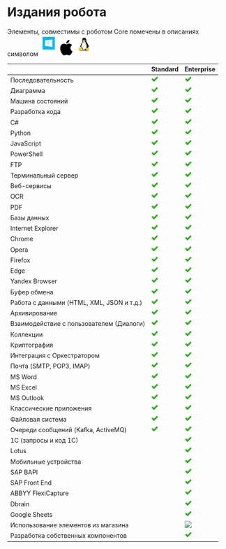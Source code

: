 # Издания робота

Элементы, совместимы с роботом Core помечены в описаниях символом <img src="../../.gitbook/assets/image (100) (1) (1) (1) (1) (1) (293).png" alt="" data-size="line">

|                                           | Standard                                                                                | Enterprise                                                                                                                                                                                                         |
| ----------------------------------------- | --------------------------------------------------------------------------------------- | ------------------------------------------------------------------------------------------------------------------------------------------------------------------------------------------------------------------ |
| Последовательность                        | <img src="../../.gitbook/assets/4 (1) (1) (2) (1) (2) (1).png" alt="" data-size="line"> | <img src="../../.gitbook/assets/4 (1) (1) (2) (1) (2) (1).png" alt="" data-size="line">                                                                                                                            |
| Диаграмма                                 | <img src="../../.gitbook/assets/4 (1) (1) (2) (1) (2) (1).png" alt="" data-size="line"> | <img src="../../.gitbook/assets/4 (1) (1) (2) (1) (2) (1).png" alt="" data-size="line">                                                                                                                            |
| Машина состояний                          | <img src="../../.gitbook/assets/4 (1) (1) (2) (1) (2) (1).png" alt="" data-size="line"> | <img src="../../.gitbook/assets/4 (1) (1) (2) (1) (2) (1).png" alt="" data-size="line">                                                                                                                            |
| Разработка кода                           | <img src="../../.gitbook/assets/4 (1) (1) (2) (1) (2) (1).png" alt="" data-size="line"> | <img src="../../.gitbook/assets/4 (1) (1) (2) (1) (2) (1).png" alt="" data-size="line">                                                                                                                            |
| C#                                        | <img src="../../.gitbook/assets/4 (1) (1) (2) (1) (2) (1).png" alt="" data-size="line"> | <img src="../../.gitbook/assets/4 (1) (1) (2) (1) (2) (1).png" alt="" data-size="line">                                                                                                                            |
| Python                                    | <img src="../../.gitbook/assets/4 (1) (1) (2) (1) (2) (1).png" alt="" data-size="line"> | <img src="../../.gitbook/assets/4 (1) (1) (2) (1) (2) (1).png" alt="" data-size="line">                                                                                                                            |
| JavaScript                                | <img src="../../.gitbook/assets/4 (1) (1) (2) (1) (2) (1).png" alt="" data-size="line"> | <img src="../../.gitbook/assets/4 (1) (1) (2) (1) (2) (1).png" alt="" data-size="line">                                                                                                                            |
| PowerShell                                | <img src="../../.gitbook/assets/4 (1) (1) (2) (1) (2) (1).png" alt="" data-size="line"> | <img src="../../.gitbook/assets/4 (1) (1) (2) (1) (2) (1).png" alt="" data-size="line">                                                                                                                            |
| FTP                                       | <img src="../../.gitbook/assets/4 (1) (1) (2) (1) (2) (1).png" alt="" data-size="line"> | <img src="../../.gitbook/assets/4 (1) (1) (2) (1) (2) (1).png" alt="" data-size="line">                                                                                                                            |
| Терминальный сервер                       | <img src="../../.gitbook/assets/4 (1) (1) (2) (1) (2) (1).png" alt="" data-size="line"> | <img src="../../.gitbook/assets/4 (1) (1) (2) (1) (2) (1).png" alt="" data-size="line">                                                                                                                            |
| Веб-сервисы                               | <img src="../../.gitbook/assets/4 (1) (1) (2) (1) (2) (1).png" alt="" data-size="line"> | <img src="../../.gitbook/assets/4 (1) (1) (2) (1) (2) (1).png" alt="" data-size="line">                                                                                                                            |
| OCR                                       | <img src="../../.gitbook/assets/4 (1) (1) (2) (1) (2) (1).png" alt="" data-size="line"> | <img src="../../.gitbook/assets/4 (1) (1) (2) (1) (2) (1).png" alt="" data-size="line">                                                                                                                            |
| PDF                                       | <img src="../../.gitbook/assets/4 (1) (1) (2) (1) (2) (1).png" alt="" data-size="line"> | <img src="../../.gitbook/assets/4 (1) (1) (2) (1) (2) (1).png" alt="" data-size="line">                                                                                                                            |
| Базы данных                               | <img src="../../.gitbook/assets/4 (1) (1) (2) (1) (2) (1).png" alt="" data-size="line"> | <img src="../../.gitbook/assets/4 (1) (1) (2) (1) (2) (1).png" alt="" data-size="line">                                                                                                                            |
| Internet Explorer                         | <img src="../../.gitbook/assets/4 (1) (1) (2) (1) (2) (1).png" alt="" data-size="line"> | <img src="../../.gitbook/assets/4 (1) (1) (2) (1) (2) (1).png" alt="" data-size="line">                                                                                                                            |
| Chrome                                    | <img src="../../.gitbook/assets/4 (1) (1) (2) (1) (2) (1).png" alt="" data-size="line"> | <img src="../../.gitbook/assets/4 (1) (1) (2) (1) (2) (1).png" alt="" data-size="line">                                                                                                                            |
| Opera                                     | <img src="../../.gitbook/assets/4 (1) (1) (2) (1) (2) (1).png" alt="" data-size="line"> | <img src="../../.gitbook/assets/4 (1) (1) (2) (1) (2) (1).png" alt="" data-size="line">                                                                                                                            |
| Firefox                                   | <img src="../../.gitbook/assets/4 (1) (1) (2) (1) (2) (1).png" alt="" data-size="line"> | <img src="../../.gitbook/assets/4 (1) (1) (2) (1) (2) (1).png" alt="" data-size="line">                                                                                                                            |
| Edge                                      | <img src="../../.gitbook/assets/4 (1) (1) (2) (1) (2) (1).png" alt="" data-size="line"> | <img src="../../.gitbook/assets/4 (1) (1) (2) (1) (2) (1).png" alt="" data-size="line">                                                                                                                            |
| Yandex Browser                            | <img src="../../.gitbook/assets/4 (1) (1) (2) (1) (2) (1).png" alt="" data-size="line"> | <img src="../../.gitbook/assets/4 (1) (1) (2) (1) (2) (1).png" alt="" data-size="line">                                                                                                                            |
| Буфер обмена                              | <img src="../../.gitbook/assets/4 (1) (1) (2) (1) (2) (1).png" alt="" data-size="line"> | <img src="../../.gitbook/assets/4 (1) (1) (2) (1) (2) (1).png" alt="" data-size="line">                                                                                                                            |
| Работа с данными (HTML, XML, JSON и т.д.) | <img src="../../.gitbook/assets/4 (1) (1) (2) (1) (2) (1).png" alt="" data-size="line"> | <img src="../../.gitbook/assets/4 (1) (1) (2) (1) (2) (1).png" alt="" data-size="line">                                                                                                                            |
| Архивирование                             | <img src="../../.gitbook/assets/4 (1) (1) (2) (1) (2) (1).png" alt="" data-size="line"> | <img src="../../.gitbook/assets/4 (1) (1) (2) (1) (2) (1).png" alt="" data-size="line">                                                                                                                            |
| Взаимодействие с пользователем (Диалоги)  | <img src="../../.gitbook/assets/4 (1) (1) (2) (1) (2) (1).png" alt="" data-size="line"> | <img src="../../.gitbook/assets/4 (1) (1) (2) (1) (2) (1).png" alt="" data-size="line">                                                                                                                            |
| Коллекции                                 | <img src="../../.gitbook/assets/4 (1) (1) (2) (1) (2) (1).png" alt="" data-size="line"> | <img src="../../.gitbook/assets/4 (1) (1) (2) (1) (2) (1).png" alt="" data-size="line">                                                                                                                            |
| Криптография                              | <img src="../../.gitbook/assets/4 (1) (1) (2) (1) (2) (1).png" alt="" data-size="line"> | <img src="../../.gitbook/assets/4 (1) (1) (2) (1) (2) (1).png" alt="" data-size="line">                                                                                                                            |
| Интеграция с Оркестратором                | <img src="../../.gitbook/assets/4 (1) (1) (2) (1) (2) (1).png" alt="" data-size="line"> | <img src="../../.gitbook/assets/4 (1) (1) (2) (1) (2) (1).png" alt="" data-size="line">                                                                                                                            |
| Почта (SMTP, POP3, IMAP)                  | <img src="../../.gitbook/assets/4 (1) (1) (2) (1) (2) (1).png" alt="" data-size="line"> | <img src="../../.gitbook/assets/4 (1) (1) (2) (1) (2) (1).png" alt="" data-size="line">                                                                                                                            |
| MS Word                                   | <img src="../../.gitbook/assets/4 (1) (1) (2) (1) (2) (1).png" alt="" data-size="line"> | <img src="../../.gitbook/assets/4 (1) (1) (2) (1) (2) (1).png" alt="" data-size="line">                                                                                                                            |
| MS Excel                                  | <img src="../../.gitbook/assets/4 (1) (1) (2) (1) (2) (1).png" alt="" data-size="line"> | <img src="../../.gitbook/assets/4 (1) (1) (2) (1) (2) (1).png" alt="" data-size="line">                                                                                                                            |
| MS Outlook                                | <img src="../../.gitbook/assets/4 (1) (1) (2) (1) (2) (1).png" alt="" data-size="line"> | <img src="../../.gitbook/assets/4 (1) (1) (2) (1) (2) (1).png" alt="" data-size="line">                                                                                                                            |
| Классические приложения                   | <img src="../../.gitbook/assets/4 (1) (1) (2) (1) (2) (1).png" alt="" data-size="line"> | <img src="../../.gitbook/assets/4 (1) (1) (2) (1) (2) (1).png" alt="" data-size="line">                                                                                                                            |
| Файловая система                          | <img src="../../.gitbook/assets/4 (1) (1) (2) (1) (2) (1).png" alt="" data-size="line"> | <img src="../../.gitbook/assets/4 (1) (1) (2) (1) (2) (1).png" alt="" data-size="line">                                                                                                                            |
| Очереди сообщений (Kafka, ActiveMQ)       | <img src="../../.gitbook/assets/4 (1) (1) (2) (1) (2) (1).png" alt="" data-size="line"> | <img src="../../.gitbook/assets/4 (1) (1) (2) (1) (2) (1).png" alt="" data-size="line">                                                                                                                            |
| 1С (запросы и код 1С)                     |                                                                                         | <img src="../../.gitbook/assets/4 (1) (1) (2) (1) (2) (1).png" alt="" data-size="line">                                                                                                                            |
| Lotus                                     |                                                                                         | <img src="../../.gitbook/assets/4 (1) (1) (2) (1) (2) (1).png" alt="" data-size="line">                                                                                                                            |
| Мобильные устройства                      |                                                                                         | <img src="../../.gitbook/assets/4 (1) (1) (2) (1) (2) (1).png" alt="" data-size="line">                                                                                                                            |
| SAP BAPI                                  |                                                                                         | <img src="../../.gitbook/assets/4 (1) (1) (2) (1) (2) (1).png" alt="" data-size="line">                                                                                                                            |
| SAP Front End                             |                                                                                         | <img src="../../.gitbook/assets/4 (1) (1) (2) (1) (2) (1).png" alt="" data-size="line">                                                                                                                            |
| ABBYY FlexiCapture                        |                                                                                         | <img src="../../.gitbook/assets/4 (1) (1) (2) (1) (2) (1).png" alt="" data-size="line">                                                                                                                            |
| Dbrain                                    |                                                                                         | <img src="../../.gitbook/assets/4 (1) (1) (2) (1) (2) (1).png" alt="" data-size="line">                                                                                                                            |
| Google Sheets                             |                                                                                         | <img src="../../.gitbook/assets/4 (1) (1) (2) (1) (2) (1).png" alt="" data-size="line">                                                                                                                            |
| Использование элементов из магазина       |                                                                                         | ​​![](https://files.gitbook.com/v0/b/gitbook-28427.appspot.com/o/assets%2F-M-L9CGkriEo1\_2PfJzA%2F-MNeVKQXwyWfwPzFdFLZ%2F-MNeVSR-Ihx1jZx\_lW4R%2Fcheck2.png?alt=media\&token=1ebcbb92-abf8-42f5-89e2-ba43238b6484) |
| Разработка собственных компонентов        |                                                                                         | <img src="../../.gitbook/assets/4 (1) (1) (2) (1) (2) (1).png" alt="" data-size="line">                                                                                                                            |
